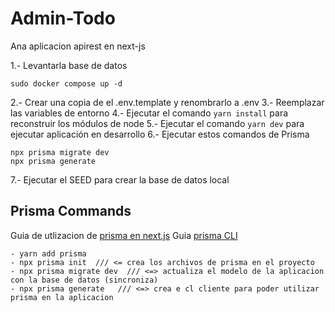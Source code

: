 # Admin-Todo

Ana aplicacion apirest en next-js

1.- Levantarla base de datos

```
sudo docker compose up -d
```

2.- Crear una copia de el .env.template y renombrarlo a .env
3.- Reemplazar las variables de entorno
4.- Ejecutar el comando `yarn install` para reconstruir los módulos de node
5.- Ejecutar el comando `yarn dev` para ejecutar aplicación en desarrollo
6.- Ejecutar estos comandos de Prisma

```
npx prisma migrate dev
npx prisma generate
```

7.- Ejecutar el SEED para crear la base de datos local

## Prisma Commands

Guia de utlizacion de [prisma en next.js](https://vercel.com/guides/nextjs-prisma-postgres)
Guia [prisma CLI](https://www.prisma.io/docs/orm/reference/prisma-cli-reference)

```
- yarn add prisma
- npx prisma init  /// <= crea los archivos de prisma en el proyecto
- npx prisma migrate dev  /// <=> actualiza el modelo de la aplicacion con la base de datos (sincroniza)
- npx prisma generate   /// <=> crea e cl cliente para poder utilizar prisma en la aplicacion

```
